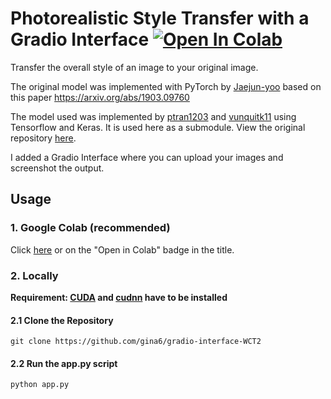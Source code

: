 # Photorealistic Style Transfer with a Gradio Interface  <a href="https://colab.research.google.com/drive/1dS1w0WO7Rcvul7Zw-ztB5BwOmEiuTIsm?usp=sharing" target="_parent"><img src="https://camo.githubusercontent.com/52feade06f2fecbf006889a904d221e6a730c194/68747470733a2f2f636f6c61622e72657365617263682e676f6f676c652e636f6d2f6173736574732f636f6c61622d62616467652e737667" alt="Open In Colab" data-canonical-src="https://colab.research.google.com/assets/colab-badge.svg"></a>

Transfer the overall style of an image to your original image.

The original model was implemented with PyTorch by [Jaejun-yoo](https://github.com/jaejun-yoo) based on this paper https://arxiv.org/abs/1903.09760

The model used was implemented by [ptran1203](https://github.com/ptran1203) and [vunquitk11](https://github.com/vunquitk11) using Tensorflow and Keras. It is used here as a submodule. View the original repository [here](https://github.com/ptran1203/photorealistic_style_transfer).

I added a Gradio Interface where you can upload your images and screenshot the output.


## Usage

### 1. Google Colab (recommended)
Click [here](https://colab.research.google.com/drive/1dS1w0WO7Rcvul7Zw-ztB5BwOmEiuTIsm?usp=sharing) or on the "Open in Colab" badge in the title.

### 2. Locally
**Requirement: [CUDA](https://developer.nvidia.com/cuda-toolkit) and [cudnn](https://developer.nvidia.com/cudnn) have to be installed**

#### 2.1 Clone the Repository
```
git clone https://github.com/gina6/gradio-interface-WCT2
```

#### 2.2 Run the app.py script
```
python app.py
```

